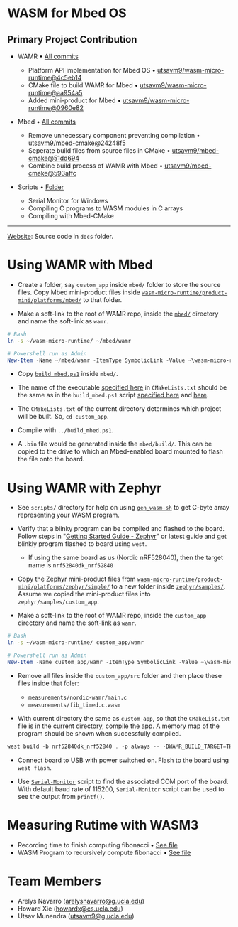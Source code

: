 # WASM for Mbed OS

## Primary Project Contribution

* WAMR • [All commits](https://github.com/utsavm9/wasm-micro-runtime/commits/main)
    - Platform API implementation for Mbed OS • [utsavm9/wasm-micro-runtime@4c5eb14](https://github.com/utsavm9/wasm-micro-runtime/commit/4c5eb14a19ed769b355fad0a6c27cde671ef651b)
    - CMake file to build WAMR for Mbed • [utsavm9/wasm-micro-runtime@aa954a5](https://github.com/utsavm9/wasm-micro-runtime/commit/aa954a53672d4598da960b0095f413ae5b8401ca)
    - Added mini-product for Mbed • [utsavm9/wasm-micro-runtime@0960e82](https://github.com/utsavm9/wasm-micro-runtime/commit/0960e82db2be30b741f5c83e7a57ea9056b2ab59)

* Mbed • [All commits](https://github.com/utsavm9/mbed-cmake/commits/)
    - Remove unnecessary component preventing compilation • [utsavm9/mbed-cmake@24248f5](https://github.com/utsavm9/mbed-cmake/commit/24248f530840f414eb3405bc08a8ba0c85e2d0d5)
    - Seperate build files from source files in CMake • [utsavm9/mbed-cmake@51dd694](https://github.com/utsavm9/mbed-cmake/commit/51dd6941c25823d37ab1cbfc058c262d5419bbbd)
    - Combine build process of WAMR with Mbed  • [utsavm9/mbed-cmake@593affc](https://github.com/utsavm9/mbed-cmake/commit/593affc7f67a8019b80f595165eadf4d72de6c05)

* Scripts • [Folder](https://github.com/utsavm9/wasm-for-arduino-mbed/tree/main/scripts)
    - Serial Monitor for Windows
    - Compiling C programs to WASM modules in C arrays
    - Compiling with Mbed-CMake
---


[Website](https://utsavm9.github.io/wasm-for-arduino-mbed/): Source code in `docs` folder.


# Using WAMR with Mbed

* Create a folder, say `custom_app` inside `mbed/` folder to store the source files. Copy Mbed mini-product files inside [`wasm-micro-runtime/product-mini/platforms/mbed/`](https://github.com/utsavm9/wasm-micro-runtime/tree/main/product-mini/platforms/mbed) to that folder.

* Make a soft-link to the root of WAMR repo, inside the [`mbed/`](https://github.com/utsavm9/mbed-cmake-example-project/tree/master) directory and name the soft-link as `wamr`.
```bash
# Bash
ln -s ~/wasm-micro-runtime/ ~/mbed/wamr
```
```powershell
# Powershell run as Admin
New-Item -Name ~/mbed/wamr -ItemType SymbolicLink -Value ~\wasm-micro-runtime\
```

* Copy [`build_mbed.ps1`](https://github.com/utsavm9/wasm-for-arduino-mbed/blob/main/scripts/build_mbed.ps1) inside `mbed/`.

* The name of the executable [specified here](https://github.com/utsavm9/wasm-micro-runtime/blob/0960e82db2be30b741f5c83e7a57ea9056b2ab59/product-mini/platforms/mbed/CMakeLists.txt#L18) in `CMakeLists.txt` should be the same as in the `build_mbed.ps1` script [specified here](https://github.com/utsavm9/wasm-for-arduino-mbed/blob/a9f9c1840c3a49caa469e649bfd748dad6fbfa83/scripts/build_mbed.ps1#L40) and [here](https://github.com/utsavm9/wasm-for-arduino-mbed/blob/a9f9c1840c3a49caa469e649bfd748dad6fbfa83/scripts/build_mbed.ps1#L23).

* The `CMakeLists.txt` of the current directory determines which project will be built. So, `cd custom_app`.

* Compile with `../build_mbed.ps1`. 

* A `.bin` file would be generated inside the `mbed/build/`. This can be copied to the drive to which an Mbed-enabled board mounted to flash the file onto the board.



# Using WAMR with Zephyr

* See `scripts/` directory for help on using [`gen_wasm.sh`](https://github.com/utsavm9/wasm-for-arduino-mbed/blob/main/scripts/gen_wasm.sh) to get C-byte array representing your WASM program.

* Verify that a blinky program can be compiled and flashed to the board. Follow steps in "[Getting Started Guide - Zephyr](https://docs.zephyrproject.org/latest/getting_started/index.html)" or latest guide and get blinkly program flashed to board using `west`.
    - If using the same board as us (Nordic nRF528040), then the target name is `nrf52840dk_nrf52840`

* Copy the Zephyr mini-product files from [`
wasm-micro-runtime/product-mini/platforms/zephyr/simple/
`](https://github.com/bytecodealliance/wasm-micro-runtime/tree/main/product-mini/platforms/zephyr/simple) to a new folder inside [`zephyr/samples/`](https://github.com/zephyrproject-rtos/zephyr/tree/master/samples). Assume we copied the mini-product files into `zephyr/samples/custom_app`.

* Make a soft-link to the root of WAMR repo, inside the `custom_app` directory and name the soft-link as `wamr`.
```bash
# Bash
ln -s ~/wasm-micro-runtime/ custom_app/wamr
```
```powershell
# Powershell run as Admin
New-Item -Name custom_app/wamr -ItemType SymbolicLink -Value ~\wasm-micro-runtime\
```

* Remove all files inside the `custom_app/src` folder and then place these files inside that foler:
    - `measurements/nordic-wamr/main.c`
    - `measurements/fib_timed.c.wasm`

* With current directory the same as `custom_app`, so that the `CMakeList.txt` file is in the current directory, compile the app. A memory map of the program should be shown when successfully compiled.
```powershell
west build -b nrf52840dk_nrf52840 . -p always -- -DWAMR_BUILD_TARGET=THUMB -DWAMR_BUILD_AOT=0
```

* Connect board to USB with power switched on. Flash to the board using `west flash`. 

* Use [`Serial-Monitor`](https://github.com/utsavm9/wasm-for-arduino-mbed/blob/main/scripts/serial.ps1) script to find the associated COM port of the board. With default baud rate of 115200, `Serial-Monitor` script can be used to see the output from `printf()`.

# Measuring Rutime with WASM3

- Recording time to finish computing fibonacci • [See file](https://github.com/utsavm9/wasm-for-arduino-mbed/blob/main/measurements/nano-wasm3/wasm_fibonnaci_timing/wasm_fibonnaci_timing.ino)
- WASM Program to recursively compute fibonacci • [See file](https://github.com/utsavm9/wasm-for-arduino-mbed/tree/main/measurements/nano-wasm3/cpp)


# Team Members

-   Arelys Navarro (arelysnavarro@g.ucla.edu)
-   Howard Xie (howardx@cs.ucla.edu)
-   Utsav Munendra (utsavm9@g.ucla.edu)
